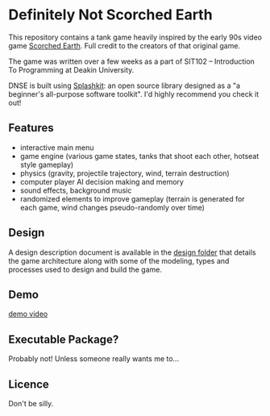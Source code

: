 # Definitely Not Scorched Earth

This repository contains a tank game heavily inspired by the early 90s video game
[Scorched Earth](https://en.wikipedia.org/wiki/Scorched_Earth_%28video_game%29).
Full credit to the creators of that original game.

The game was written over a few weeks as a part of SIT102 – Introduction To
Programming at Deakin University.

DNSE is built using [Splashkit](http://www.splashkit.io/): an open source library
designed as a "a beginner's all-purpose software toolkit". I'd highly recommend
you check it out!

## Features

 - interactive main menu
 - game engine (various game states, tanks that shoot each other, hotseat style
gameplay)
 - physics (gravity, projectile trajectory, wind, terrain destruction)
 - computer player AI decision making and memory
 - sound effects, background music
 - randomized elements to improve gameplay (terrain is generated for each game, wind
changes pseudo-randomly over time)

## Design

A design description document is available in the
[design folder](https://github.com/PhilipCastiglione/definitely-not-scorched-earth/tree/master/design)
that details the game architecture along with some of the modeling, types and
processes used to design and build the game.

## Demo

[demo video](https://youtu.be/09NeqEEkkf0)

## Executable Package?

Probably not! Unless someone really wants me to...

## Licence

Don't be silly.
